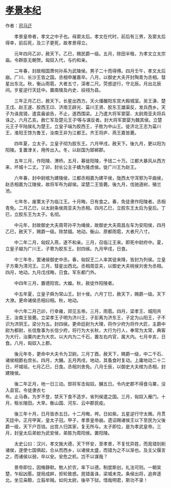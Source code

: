 # [孝景本纪](http://so.gushiwen.org/guwen/bookv_98.aspx)

作者：[司马迁](http://so.gushiwen.org/author_608.aspx)

　　孝景皇帝者，孝文之中子也。母窦太后。孝文在代时，前后有三男，及窦太后得幸，前后死，及三子更死，故孝景得立。

　　元年四月乙卯，赦天下。乙巳，赐民爵一级。五月，除田半租，为孝文立太宗庙。令群臣无朝贺。匈奴入代，与约和亲。

　　二年春，封故相国萧何孙系为武陵侯。男子二十而得傅。四月壬午，孝文太后崩。广川、长沙王皆之国。丞相申屠嘉卒。八月，以御史大夫开封陶青为丞相。彗星出东北。秋，衡山雨雹，大者五寸，深者二尺。荧惑逆行，守北辰。月出北辰间。岁星逆行天廷中。置南陵及内史、祋祤为县。

　　三年正月乙巳，赦天下。长星出西方。天火燔雒阳东宫大殿城室。吴王濞、楚王戊、赵王遂、胶西王卬、济南王辟光、菑川王贤、胶东王雄渠反，发兵西乡。天子为诛晁错，遣袁盎谕告，不止，遂西围梁。上乃遣大将军窦婴、太尉周亚夫将兵诛之。六月乙亥。赦亡军及楚元王子等与谋反者。封大将军窦婴为魏其侯。立楚元王子平陆侯礼为楚王。立皇子端为胶西王，子胜为中山王。徙济北王志为菑川王，淮阳王馀为鲁王，汝南王非为江都王。齐王将庐、燕王嘉皆薨。

　　四年夏，立太子。立皇子彻为胶东王。六月甲戌，赦天下。後九月，更以阳为阳陵。复置津关，用传出入。冬，以赵国为邯郸郡。

　　五年三月，作阳陵、渭桥。五月，募徙阳陵，予钱二十万。江都大暴风从西方来，坏城十二丈。丁卯，封长公主子蟜为隆虑侯。徙广川王为赵王。

　　六年春，封中尉绾为建陵侯，江都丞相嘉为建平侯，陇西太守浑邪为平曲侯，赵丞相嘉为江陵侯，故将军布为鄃侯。梁楚二王皆薨。後九月，伐驰道树，殖兰池。

　　七年冬，废栗太子为临江王。十月晦，日有食之。春，免徒隶作阳陵者。丞相青免。二月乙巳，以太尉条侯周亚夫为丞相。四月乙巳，立胶东王太后为皇后。丁巳，立胶东王为太子。名彻。

　　中元年，封故御史大夫周苛孙平为绳侯，故御史大夫周昌左车为安阳侯，四月乙巳，赦天下，赐爵一级。除禁锢。地动。衡山、原都雨雹，大者尺八寸。

　　中二年二月，匈奴入燕，遂不和亲。三月，召临江王来。即死中尉府中。夏，立皇子越为广川王，子寄为胶东王。封四侯。九月甲戌，日食。

　　中三年冬，罢诸侯御史中丞。春，匈奴王二人率其徒来降，皆封为列侯。立皇子方乘为清河王。三月，彗星出西北。丞相周亚夫，以御史大夫桃侯刘舍为丞相。四月，地动。九月戊戌晦，日食。军东都门外。

　　中四年三月，置德阳宫。大蝗。秋，赦徒作阳陵者。

　　中五年夏，立皇子舜为常山王。封十侯。六月丁巳，赦天下，赐爵一级。天下大潦。更命诸侯丞相曰相。秋，地动。

　　中六年二月己卯，行幸雍，郊见五帝。三月，雨雹。四月，梁孝王、城阳共王、汝南王皆薨。立梁孝王子明为济川王，子彭离为济东王，子定为山阳王，子不识为济阴王。梁分为五。封四侯。更命廷尉为大理，将作少府为将作大匠，主爵中尉为都尉，长信詹事为长信少府，将行为大长秋，大行为行人，奉常为太常，典客为大行，治粟内史为大农。以大内为二千石，置左右内官，属大内。七月辛亥，日食。八月，匈奴入上郡。

　　後元年冬，更命中大夫令为卫尉。三月丁酉，赦天下，赐爵一级，中二千石、诸侯相爵右庶长。四月，大酺。五月丙戌，地动，其蚤食时复动。上庸地动二十二日，坏城垣。七月乙巳，日食。丞相刘舍免。八月壬辰，以御史大夫绾为丞相，封建陵侯。

　　後二年正月，地一日三动。郅将军击匈奴。酺五日。令内史郡不得食马粟，没入县官。令徒隶衣七<br />布。止马舂。为岁不登，禁天下食不造岁。省列侯遣之国。三月，匈奴入雁门。十月，租长陵田。大旱。衡山国、河东、云中郡民疫。

　　後三年十月，日月皆赤五日。十二月晦，袴。日如紫。五星逆行守太微。月贯天廷中。正月甲寅，皇太子冠。甲子，孝景皇帝崩。遗诏赐诸侯王以下至民为父後爵一级，天下户百钱。出宫人归其家，复无所与。太子即位，是为孝武皇帝。三月，封皇太后弟蚡为武安侯，弟胜为周阳侯。置阳陵。

　　太史公曰：汉兴，孝文施大德，天下怀安，至孝景，不复忧异姓，而晁错刻削诸侯，遂使七国俱起，合从而西乡，以诸侯太盛，而错为之不以渐也。及主父偃言之，而诸侯以弱，卒以安。安危之机，岂不以谋哉？

　　景帝即位，因脩静默。勉人於农，率下以德。制度斯创，礼法可则。一朝吴楚，乍起凶慝。提局成衅，拒轮致惑。晁错虽诛，梁城未克。条侯出将，追奔逐北。坐见枭黥，立翦牟贼。如何太尉，後卒下狱。惜哉明君，斯功不录！

